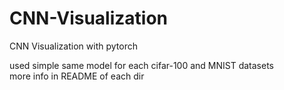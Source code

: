 # CNN-Visualization
CNN Visualization with pytorch

used simple same model for each cifar-100 and MNIST datasets  
more info in README of each dir
